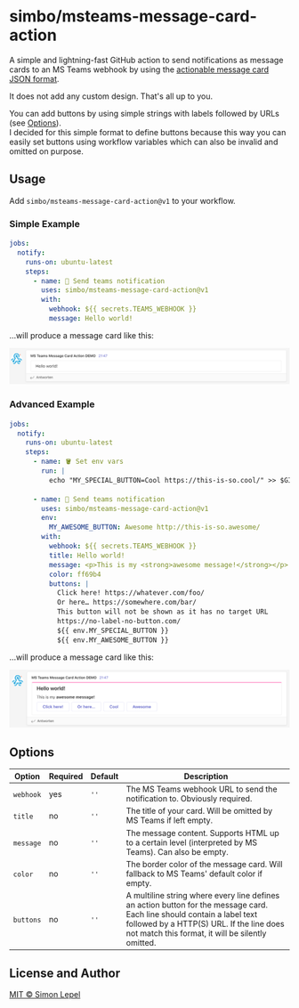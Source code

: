 # simbo/msteams-message-card-action

A simple and lightning-fast GitHub action to send notifications as message cards
to an MS Teams webhook by using the [actionable message card JSON format](https://docs.microsoft.com/en-us/outlook/actionable-messages/message-card-reference).

It does not add any custom design. That's all up to you.

You can add buttons by using simple strings with labels followed by URLs (see
[Options](#options)).  
I decided for this simple format to define buttons because this way you can
easily set buttons using workflow variables which can also be invalid and
omitted on purpose.

## Usage

Add `simbo/msteams-message-card-action@v1` to your workflow.

### Simple Example

```yml
jobs:
  notify:
    runs-on: ubuntu-latest
    steps:
      - name: 📣 Send teams notification
        uses: simbo/msteams-message-card-action@v1
        with:
          webhook: ${{ secrets.TEAMS_WEBHOOK }}
          message: Hello world!
```

…will produce a message card like this:

![simple example output](./example-simple.png)

### Advanced Example

```yml
jobs:
  notify:
    runs-on: ubuntu-latest
    steps:
      - name: 🪣 Set env vars
        run: |
          echo "MY_SPECIAL_BUTTON=Cool https://this-is-so.cool/" >> $GITHUB_ENV

      - name: 📣 Send teams notification
        uses: simbo/msteams-message-card-action@v1
        env:
          MY_AWESOME_BUTTON: Awesome http://this-is-so.awesome/
        with:
          webhook: ${{ secrets.TEAMS_WEBHOOK }}
          title: Hello world!
          message: <p>This is my <strong>awesome message!</strong></p>
          color: ff69b4
          buttons: |
            Click here! https://whatever.com/foo/
            Or here… https://somewhere.com/bar/
            This button will not be shown as it has no target URL
            https://no-label-no-button.com/
            ${{ env.MY_SPECIAL_BUTTON }}
            ${{ env.MY_AWESOME_BUTTON }}
```

…will produce a message card like this:

![advanced example output](./example-advanced.png)

## Options

| Option    | Required | Default | Description                                                                                                                                                                                                              |
| --------- | -------- | ------- | ------------------------------------------------------------------------------------------------------------------------------------------------------------------------------------------------------------------------ |
| `webhook` | yes      | `''`    | The MS Teams webhook URL to send the notification to. Obviously required.                                                                                                                                                |
| `title`   | no       | `''`    | The title of your card. Will be omitted by MS Teams if left empty.                                                                                                                                                       |
| `message` | no       | `''`    | The message content. Supports HTML up to a certain level (interpreted by MS Teams). Can also be empty.                                                                                                                   |
| `color`   | no       | `''`    | The border color of the message card. Will fallback to MS Teams' default color if empty.                                                                                                                                 |
| `buttons` | no       | `''`    | A multiline string where every line defines an action button for the message card. Each line should contain a label text followed by a HTTP(S) URL. If the line does not match this format, it will be silently omitted. |

## License and Author

[MIT &copy; Simon Lepel](http://simbo.mit-license.org/)
